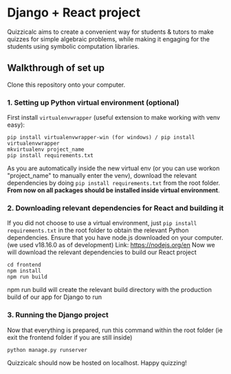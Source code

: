 # Django + React project

Quizzicalc aims to create a convenient way for students & tutors to make quizzes for simple algebraic problems, while making it engaging for the students using symbolic computation libraries.

## Walkthrough of set up

Clone this repository onto your computer.

### **1. Setting up Python virtual environment (optional)**

First install `virtualenvwrapper` (useful extension to make working with venv easy):

```
pip install virtualenvwrapper-win (for windows) / pip install virtualenvwrapper
mkvirtualenv project_name
pip install requirements.txt
```

As you are automatically inside the new virtual env (or you can use workon "project_name" to manually enter the venv), download the relevant dependencies by doing ```pip install requirements.txt``` from the root folder.
**From now on all packages should be installed inside virtual environment**.

### **2. Downloading relevant dependencies for React and building it**

If you did not choose to use a virtual environment, just ```pip install requirements.txt``` in the root folder to obtain the relevant Python dependencies.
Ensure that you have node.js downloaded on your computer. (we used v18.16.0 as of development) Link: https://nodejs.org/en
Now we will download the relevant dependencies to build our React project

```
cd frontend
npm install
npm run build
```

npm run build will create the relevant build directory with the production build of our app for Django to run

### **3. Running the Django project**

Now that everything is prepared, run this command within the root folder (ie exit the frontend folder if you are still inside)

```
python manage.py runserver
```

Quizzicalc should now be hosted on localhost.
Happy quizzing!
